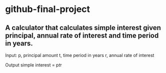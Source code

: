 # github-final-project
## A calculator that calculates simple interest given principal, annual rate of interest and time period in years.

Input:
   p, principal amount
   t, time period in years
   r, annual rate of interest
   
Output
   simple interest = p*t*r

